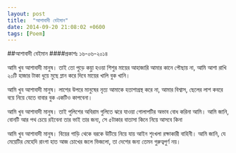 ```yaml
---
layout: post
title:  "আশাবাদী বেইমান"
date: 2014-09-20 21:08:02 +0600
tags: [Poem]
---
```


##আশাবাদী বেইমান
####প্রকাশঃ ১৬-০৬-২০১৪


আমি খুব আশাবাদী মানুষ।
তাই তো পুড়ে কয়্লা হওয়া শিশুর মায়ের আহাজারি আমার কানে পৌছায় না,
আমি আশা রাখি ২০টি হাজার টাকা ধুয়ে মুছে ম্লান করে দিবে মায়ের খালি বুক খানি।

আমি খুব আশাবাদী মানুষ।
লাশের উপরে মানুষের নৃত্য আমাকে হতাশাগ্রস্থ করে না,
আমার বিশ্বাস, ছেলের লাশ কবরে বয়ে নিয়ে যেতে বাবার বুক একটিও কাপবেনা।

আমি খুব আশাবাদী মানুষ।
তাই পুলিশের অবিরাম গুলিতে ঝরে যাওয়া গোলাপটির অভাব বোধ করিনা আমি।
আমি জানি, বোনটি আর পথ চেয়ে রইবেনা তার ভাই তার জন্য, সে ৫টাকার বাতাসা কিনে নিয়ে আসবে কিনা

আমি খুব আশাবাদী মানুষ।
বিয়ের গাড়ি থেকে বরকে উটিয়ে নিয়ে যায় আইন শৃংখলা রক্ষাকারী বাহিনী।
আমি জানি, যে মেয়েটির মেহেদি রাংগা হাত আজ চোখের জলে ভিজলো, তা দেশের জন্য তেমন গুরুত্বপুর্ণ নয়।